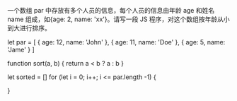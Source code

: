 一个数组 par 中存放有多个人员的信息，每个人员的信息由年龄 age 和姓名 name 组成，如{age: 2, name: 'xx'}。请写一段 JS 程序，对这个数组按年龄从小到大进行排序。


let par = [
    {
        age: 12,
        name: 'John'
    },
    {
        age: 11,
        name: 'Doe'
    },
    {
        age: 5,
        name: 'Jame'
    }
]

function sort(a, b) {
    return a < b ? a : b
}

let sorted = []
for (let i = 0; i++; i <= par.length -1) {

}
